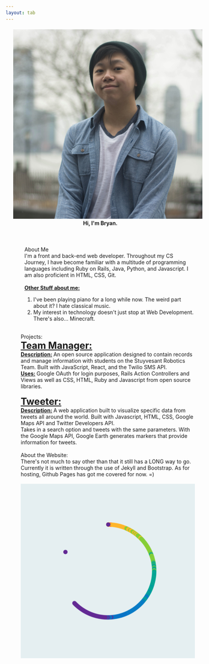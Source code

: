 ```yaml
---
layout: tab
---
```

<center>
<div class="card shadow p-3 mb-5 col-md-8 black">
<h4><img src="img/me.jpg" class="face rounded-circle" hspace="20"> Hi, I'm Bryan.</h4>
</div>
</center>


<br>
<div class="row">
<div class="card shadow p-3 mb-5 col-md-3 black" style="margin-left: 50px;">
<br>
<div class="card-title">
About Me
</div>
<div class="card-body">
I'm a front and back-end web developer. Throughout my CS Journey, I have become familiar with a multitude of programming languages including Ruby on Rails, Java, Python, and Javascript. I am also proficient in HTML, CSS, Git. 
<br>
<br>
<b><u>Other Stuff about me:</u></b>
<ol>
<li> I've been playing piano for a long while now. The weird part about it? I hate classical music.
</li>
<li> My interest in technology doesn't just stop at Web Development. There's also... Minecraft. 
</li>
</ol>
</div>

</div> 


<div class="card shadow p-3 mb-5 col-md-4 black" style="margin-left: 40px;">
<br>
<div class="card-title">
Projects:
</div>
<div class="card-body">
<b style="font-size: 25px;"> <u>Team Manager:</u> </b>
<br>
<b> <u>Description:</u> </b> An open source application designed to contain records and manage information with students on the Stuyvesant Robotics Team. Built with JavaScript, React, and the Twilio SMS API.
<br>
<b> <u>Uses:</u> </b> Google OAuth for login purposes, Rails Action Controllers and Views as well as CSS, HTML, Ruby and Javascript from open source libraries.
<br>
<br>
<b style="font-size: 25px;"> <u>Tweeter:</u> </b>
<br>
<b><u>Description:</u> </b>A web application built to visualize specific data from tweets all around the world. Built with Javascript, HTML, CSS, Google Maps API and Twitter Developers API.
<br>
Takes in a search option and tweets with the same parameters. With the Google Maps API, Google Earth generates markers that provide information for tweets.
</div>
</div> 


<div class="card shadow p-3 mb-5 col-md-3 black" style="margin-left: 40px;">
<br>
<div class="card-title">
About the Website:
</div>
<div class="card-body">
There's not much to say other than that it still has a LONG way to go. Currently it is written through the use of Jekyll and Bootstrap. As for hosting, Github Pages has got me covered for now. =)
<br>
<br>
<center>
<img src="img/web.gif" class="media rounded-circle">
</center>
</div>
</div> 
</div>
